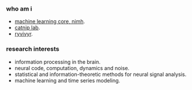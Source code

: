 ### who am i
 - [machine learning core, nimh](https://cmn.nimh.nih.gov/mlt).
 - [catnip lab](https://catniplab.github.io/).
 - [ryvivyr](https://ryvivyr.com/).

### research interests
  - information processing in the brain.
  - neural code, computation, dynamics and noise.
  - statistical and information-theoretic methods for neural signal analysis.
  - machine learning and time series modeling.

<!--
**yuanz271/yuanz271** is a ✨ _special_ ✨ repository because its `README.md` (this file) appears on your GitHub profile.

Here are some ideas to get you started:

- 🔭 I’m currently working on ...
- 🌱 I’m currently learning ...
- 👯 I’m looking to collaborate on ...
- 🤔 I’m looking for help with ...
- 💬 Ask me about ...
- 📫 How to reach me: ...
- 😄 Pronouns: ...
- ⚡ Fun fact: ...
-->
